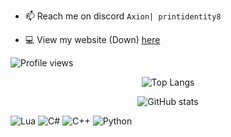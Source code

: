 - 📫 Reach me on discord `Axion| printidentity8`

- 💻 View my website (Down) [here](wwww)

<p align="left">
  <img src="https://komarev.com/ghpvc/?username=RiisDev&label=Profile%20views&color=0e75b6&style=for-the-badge" alt="Profile views" />
</p>

<p align="center">
  <img src="https://github-readme-stats.vercel.app/api/top-langs/?username=RiisDev&layout=compact&theme=dark" alt="Top Langs"/>
</p>

<p align="center">
  <img src="https://github-readme-stats.vercel.app/api?username=RiisDev&show_icons=true&theme=dark" alt="GitHub stats"/>
</p>


<p align="left">
  <img src="https://img.shields.io/badge/lua-%232C2D72.svg?style=for-the-badge&logo=lua&logoColor=white" alt="Lua"/>
  <img src="https://img.shields.io/badge/c%23-%23239120.svg?style=for-the-badge&logo=c-sharp&logoColor=white" alt="C#"/>
  <img src="https://img.shields.io/badge/c++-%2300599C.svg?style=for-the-badge&logo=c%2B%2B&logoColor=white" alt="C++"/>
  <img src="https://img.shields.io/badge/python-%233776AB.svg?style=for-the-badge&logo=python&logoColor=white" alt="Python"/>
</p>




